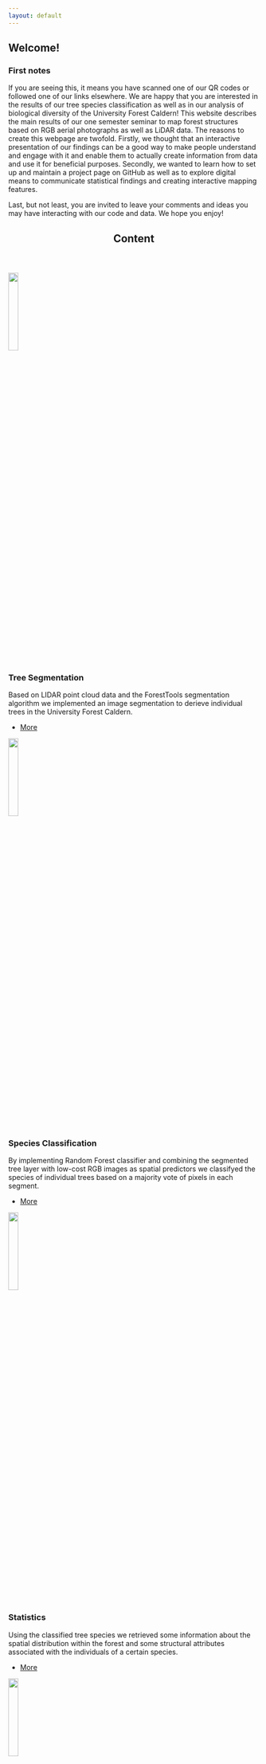 ```yaml
---
layout: default
---
```


<h2> Welcome!</h2>

<h3>First notes</h3>

If you are seeing this, it means you have scanned one of our QR codes or followed one of our links elsewhere. We are happy that you are interested in the results of our tree species classification as well as in our analysis of biological diversity of the University Forest Caldern! This website describes the main results of our one semester seminar to map forest structures based on RGB aerial photographs as well as LiDAR data. The reasons to create this webpage are twofold. Firstly, we thought that an interactive presentation of our findings can be a good way to make people understand and engage with it and enable them to actually create information from data and use it for beneficial purposes. Secondly, we wanted to learn how to set up and maintain a project page on GitHub as well as to explore digital means to communicate statistical findings and creating interactive mapping features. 

Last, but not least, you are invited to leave your comments and ideas you may have interacting with our code and data. We hope you enjoy!

<!-- Section -->

<section>
    <header class="major">
        <h2>Content</h2>
    </header>
    <div class="posts">
        <article>
            <a href="{{ 'pages/segmentation.html' | absolute_url }}" class="image"><image  src="assets/images/seg_area_2.gif" alt="" width=" 20% " /></a>
            <h3>Tree Segmentation</h3>
            <p>Based on LIDAR point cloud data and the ForestTools segmentation algorithm we implemented an image segmentation to derieve individual trees in the University Forest Caldern.</p>
            <ul class="actions">
                <li><a href="{{ 'pages/segmentation.html' | absolute_url }}" class="button">More</a></li>
            </ul>
        </article>
        <article>
	<a href="{{ 'pages/rf.html' | absolute_url }}" class="image"><image src="assets/images/cf_alluvial.png" alt="" width=" 20% "/></a>
	<h3>Species Classification</h3>
	<p>By implementing Random Forest classifier and combining the segmented tree layer with low-cost RGB images as spatial predictors we classifyed the species of individual trees based on a majority vote of pixels in each segment.</p>
	<ul class="actions">
		<li><a href="{{ 'pages/rf.html' | absolute_url }}" class="button">More</a></li>
	</ul>
</article>
        <article>
	<a href="{{ 'pages/stat.html' | absolute_url }}" class="image"><image  src="assets/images/species-min.png" alt="" width=" 20% "/></a>
	<h3>Statistics</h3>
	<p>Using the classified tree species we retrieved some information about the spatial distribution within the forest and some structural attributes associated with the individuals of a certain species.</p>
	<ul class="actions">
		<li><a href="{{ 'pages/stat.html' | absolute_url }}" class="button">More</a></li>
	</ul>
</article>
        <article>
    <a href="{{ 'pages/classification.html' | absolute_url }}" class="image"><image  src="assets/images/species.png" alt="" width=" 20% "/></a>
    <h3>Classification Map</h3>
    <p>This map shows the results of the species classification for the University Forest Caldern.</p>
    <ul class="actions">
        <li><a href="{{ 'pages/classification.html' | absolute_url }}" class="button">More</a></li>
    </ul>
</article>
        <article>
	<a href="{{ 'pages/quality.html' | absolute_url }}" class="image"><image  src="assets/images/quality.PNG" alt="" width=" 20% "/></a>
	<h3>Quality of Classification</h3>
	<p>This map indicates the level of agreement of pixels within each segmented tree ant therefore acts as an indicator for the quality of classification on the basis of individual trees.</p>
	<ul class="actions">
		<li><a href="{{ 'pages/quality.html' | absolute_url }}" class="button">More</a></li>
	</ul>
</article>
        <article>
	<a href="{{ 'pages/biodiversity.html' | absolute_url }}" class="image"><image  src="assets/images/biodiv_acre.PNG" alt="" width=" 20% "/></a>
	<h3>Biodiversity at 1 acre</h3>
	<p>This indicator takes into account all trees within a one acre environment of each tree and calculates the shannon-weaver entropy based on the occurences of different species.</p>
	<ul class="actions">
		<li><a href="{{ 'pages/biodiversity.html' | absolute_url }}" class="button">More</a></li>
	</ul>
</article>
        <article>
	<a href="{{ 'pages/biodiversity30.html' | absolute_url }}" class="image"><image  src="assets/images/biodiv_30.PNG" alt="" width=" 20% "/></a>
	<h3>Biodiversity at 30 meter</h3>
	<p>This indicator also calculates the shannon-weaver entropy, except that this time a smaller envrionment of 30 meters is used.</p>
	<ul class="actions">
		<li><a href="{{ 'pages/biodiversity30.html' | absolute_url }}" class="button">More</a></li>
	</ul>
</article>
        <article>
	<a href="{{ 'pages/biodiversity10.html' | absolute_url }}" class="image"><image  src="assets/images/biodiv.PNG" alt="" width=" 20% "/></a>
	<h3>Biodiversity at 10 meter</h3>
	<p>This indicator also calculates the shannon-weaver entropy, except that this time a smaller envrionment of 10 meters is used.</p>
	<ul class="actions">
		<li><a href="{{ 'pages/biodiversity10.html' | absolute_url }}" class="button">More</a></li>
	</ul>
</article>
        <article>
	<a href="{{ 'pages/density.html' | absolute_url }}" class="image"><image  src="assets/images/vertical_density.png" alt="" width=" 20% "/></a>
	<h3>Vertical Density</h3>
	<p>This indicator is based on LIDAR data. It represents the ratio of above ground returns to all returns and thus represents the vertical density of the vegetation. It is averaged for each individual tree.</p>
	<ul class="actions">
		<li><a href="{{ 'pages/density.html' | absolute_url }}" class="button">More</a></li>
	</ul>
</article>
        <article>
    <a href="{{ 'pages/drcN.html' | absolute_url }}" class="image"><image src="assets/images/direct_neigh.PNG" alt="" width=" 20% "/></a>
	<h3>Direct Neighbours</h3>
	<p>This map show the number of direct neighbours for every individual tree and is therfor in indicator for horizontal stand density in the direct neighbourhood.</p>
	<ul class="actions">
		<li><a href="{{ 'pages/drcN.html' | absolute_url }}" class="button">More</a></li>
	</ul>
</article>
    </div>
</section>




























